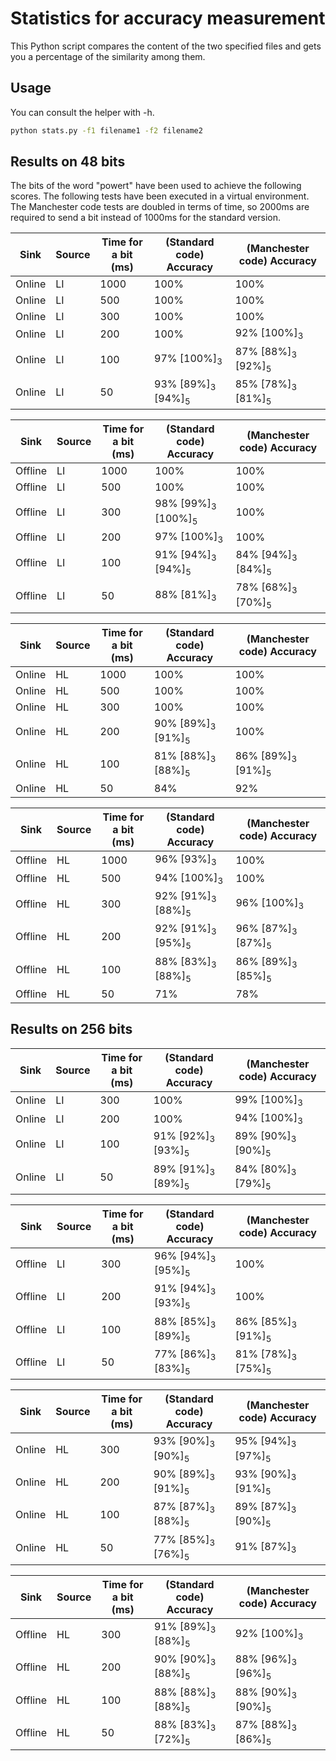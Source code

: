 # Statistics for accuracy measurement

This Python script compares the content of the two specified files and gets you a percentage of the similarity among them.

## Usage

You can consult the helper with -h. 
```bash
python stats.py -f1 filename1 -f2 filename2
```

## Results on 48 bits

The bits of the word "powert" have been used to achieve the following scores.
The following tests have been executed in a virtual environment. The Manchester code tests are doubled in terms of time, so 2000ms are required to send a bit instead of 1000ms for the standard version.

|Sink|Source|Time for a bit (ms)|(Standard code) Accuracy|(Manchester code) Accuracy|
|--|--|--|--|--|
|Online|LI|1000|100%|100%|
|Online|LI|500|100%|100%|
|Online|LI|300|100%|100%|
|Online|LI|200|100%|92% [100%]<sub>3</sub>|
|Online|LI|100|97% [100%]<sub>3</sub>|87% [88%]<sub>3</sub> [92%]<sub>5</sub>|
|Online|LI|50|93% [89%]<sub>3</sub> [94%]<sub>5</sub>|85% [78%]<sub>3</sub> [81%]<sub>5</sub>|

|Sink|Source|Time for a bit (ms)|(Standard code) Accuracy|(Manchester code) Accuracy|
|--|--|--|--|--|
|Offline|LI|1000|100%|100%|
|Offline|LI|500|100%|100%|
|Offline|LI|300|98% [99%]<sub>3</sub> [100%]<sub>5</sub>|100%|
|Offline|LI|200|97% [100%]<sub>3</sub>|100%|
|Offline|LI|100|91% [94%]<sub>3</sub> [94%]<sub>5</sub>|84% [94%]<sub>3</sub> [84%]<sub>5</sub>|
|Offline|LI|50|88% [81%]<sub>3</sub>|78% [68%]<sub>3</sub> [70%]<sub>5</sub>|

|Sink|Source|Time for a bit (ms)|(Standard code) Accuracy|(Manchester code) Accuracy|
|--|--|--|--|--|
|Online|HL|1000|100%|100%|
|Online|HL|500|100%|100%|
|Online|HL|300|100%|100%|
|Online|HL|200|90% [89%]<sub>3</sub> [91%]<sub>5</sub>|100%|
|Online|HL|100|81% [88%]<sub>3</sub> [88%]<sub>5</sub>|86% [89%]<sub>3</sub> [91%]<sub>5</sub>|
|Online|HL|50|84%|92%|

|Sink|Source|Time for a bit (ms)|(Standard code) Accuracy|(Manchester code) Accuracy|
|--|--|--|--|--|
|Offline|HL|1000|96% [93%]<sub>3</sub>|100%|
|Offline|HL|500|94% [100%]<sub>3</sub>|100%|
|Offline|HL|300|92% [91%]<sub>3</sub> [88%]<sub>5</sub>|96% [100%]<sub>3</sub>|
|Offline|HL|200|92% [91%]<sub>3</sub> [95%]<sub>5</sub>|96% [87%]<sub>3</sub> [87%]<sub>5</sub>|
|Offline|HL|100|88% [83%]<sub>3</sub> [88%]<sub>5</sub>|86% [89%]<sub>3</sub> [85%]<sub>5</sub>|
|Offline|HL|50|71%|78%|

## Results on 256 bits

|Sink|Source|Time for a bit (ms)|(Standard code) Accuracy|(Manchester code) Accuracy|
|--|--|--|--|--|
|Online|LI|300|100%|99% [100%]<sub>3</sub>|
|Online|LI|200|100%|94% [100%]<sub>3</sub>|
|Online|LI|100|91% [92%]<sub>3</sub> [93%]<sub>5</sub>|89% [90%]<sub>3</sub> [90%]<sub>5</sub>|
|Online|LI|50|89% [91%]<sub>3</sub> [89%]<sub>5</sub>|84% [80%]<sub>3</sub> [79%]<sub>5</sub>|

|Sink|Source|Time for a bit (ms)|(Standard code) Accuracy|(Manchester code) Accuracy|
|--|--|--|--|--|
|Offline|LI|300|96% [94%]<sub>3</sub> [95%]<sub>5</sub>|100%|
|Offline|LI|200|91% [94%]<sub>3</sub> [93%]<sub>5</sub>|100%|
|Offline|LI|100|88% [85%]<sub>3</sub> [89%]<sub>5</sub>|86% [85%]<sub>3</sub> [91%]<sub>5</sub>|
|Offline|LI|50|77% [86%]<sub>3</sub> [83%]<sub>5</sub>|81% [78%]<sub>3</sub> [75%]<sub>5</sub>|

|Sink|Source|Time for a bit (ms)|(Standard code) Accuracy|(Manchester code) Accuracy|
|--|--|--|--|--|
|Online|HL|300|93% [90%]<sub>3</sub> [90%]<sub>5</sub>|95% [94%]<sub>3</sub> [97%]<sub>5</sub>|
|Online|HL|200|90% [89%]<sub>3</sub> [91%]<sub>5</sub>|93% [90%]<sub>3</sub> [91%]<sub>5</sub>|
|Online|HL|100|87% [87%]<sub>3</sub> [88%]<sub>5</sub>|89% [87%]<sub>3</sub> [90%]<sub>5</sub>|
|Online|HL|50|77% [85%]<sub>3</sub> [76%]<sub>5</sub>|91% [87%]<sub>3</sub>|

|Sink|Source|Time for a bit (ms)|(Standard code) Accuracy|(Manchester code) Accuracy|
|--|--|--|--|--|
|Offline|HL|300|91% [89%]<sub>3</sub> [88%]<sub>5</sub>|92% [100%]<sub>3</sub>|
|Offline|HL|200|90% [90%]<sub>3</sub> [88%]<sub>5</sub>|88% [96%]<sub>3</sub> [96%]<sub>5</sub>|
|Offline|HL|100|88% [88%]<sub>3</sub> [88%]<sub>5</sub>|88% [90%]<sub>3</sub> [90%]<sub>5</sub>|
|Offline|HL|50|88% [83%]<sub>3</sub> [72%]<sub>5</sub>|87% [88%]<sub>3</sub> [86%]<sub>5</sub>|